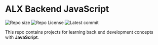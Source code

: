 # ALX Backend JavaScript

![Repo size](https://img.shields.io/github/repo-size/Pronothurah/alx-backend-javascript)
![Repo License](https://img.shields.io/github/license/Pronothurah/alx-backend-javascript.svg)
![Latest commit](https://img.shields.io/github/last-commit/Pronothurah/alx-backend-javascript/main?style=round-square)

This repo contains projects for learning back end development concepts with __JavaScript__.
